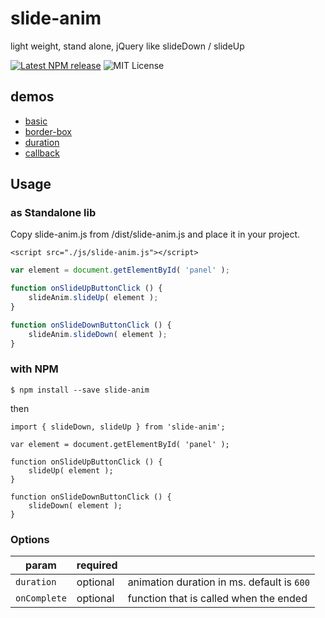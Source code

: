 # slide-anim

light weight, stand alone, jQuery like slideDown / slideUp

[![Latest NPM release](https://img.shields.io/npm/v/slide-anim.svg)](https://www.npmjs.com/package/slide-anim)
![MIT License](https://img.shields.io/npm/l/slide-anim.svg)

## demos

- [basic](https://yomotsu.github.io/slide-anim/examples/basic.html)
- [border-box](https://yomotsu.github.io/slide-anim/examples/border-box.html)
- [duration](https://yomotsu.github.io/slide-anim/examples/duration.html)
- [callback](https://yomotsu.github.io/slide-anim/examples/callback.html)

## Usage

### as Standalone lib

Copy slide-anim.js from /dist/slide-anim.js and place it in your project.

```
<script src="./js/slide-anim.js"></script>
```

```javascript
var element = document.getElementById( 'panel' );

function onSlideUpButtonClick () {
	slideAnim.slideUp( element );
}

function onSlideDownButtonClick () {
	slideAnim.slideDown( element );
}
```

### with NPM

```
$ npm install --save slide-anim
```

then

```
import { slideDown, slideUp } from 'slide-anim';

var element = document.getElementById( 'panel' );

function onSlideUpButtonClick () {
	slideUp( element );
}

function onSlideDownButtonClick () {
	slideDown( element );
}
```

### Options

| param         | required |     |
| ------------- | -------- | --- |
| `duration`    | optional | animation duration in ms. default is `600` |
| `onComplete`  | optional | function that is called when the ended |
